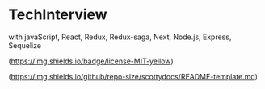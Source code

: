 # TechInterview
with javaScript, React, Redux, Redux-saga, Next, Node.js, Express, Sequelize

(https://img.shields.io/badge/license-MIT-yellow)
  
(https://img.shields.io/github/repo-size/scottydocs/README-template.md)
